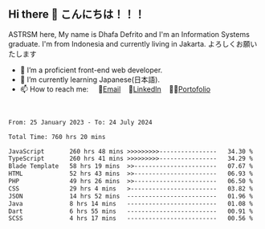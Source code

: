 ## Hi there 👋 こんにちは！！！
ASTRSM here, My name is Dhafa Defrito and I'm an Information Systems graduate. I'm from Indonesia and currently living in Jakarta. よろしくお願いたします

- 🔭 I’m a proficient front-end web developer.
- 🌱 I’m currently learning Japanese(日本語).
- 📫 How to reach me: &nbsp;&nbsp;&nbsp;&nbsp;📧[Email](ddefrito@gmail.com)&nbsp;&nbsp;&nbsp;&nbsp;💼[LinkedIn](https://www.linkedin.com/in/dhafa-defrita-rama-yudistira-9357a9229/)&nbsp;&nbsp;&nbsp;&nbsp;👨‍🎨[Portofolio](https://ddefrito.vercel.app/)
<br>
<!-- <p align="left">
<a href="https://github.com/ASTRSM">
  <img height="180em" src="https://github-readme-stats-eight-theta.vercel.app/api?username=ASTRSM&show_icons=true&theme=dracula&include_all_commits=true&count_private=true"/>
  <img height="180em" src="https://github-readme-stats-eight-theta.vercel.app/api/top-langs/?username=ASTRSM&layout=compact&langs_count=8&theme=dracula"/>
</a>
</p> -->

<!--START_SECTION:waka-->

```txt
From: 25 January 2023 - To: 24 July 2024

Total Time: 760 hrs 20 mins

JavaScript       260 hrs 48 mins >>>>>>>>>----------------   34.30 %
TypeScript       260 hrs 41 mins >>>>>>>>>----------------   34.29 %
Blade Template   58 hrs 19 mins  >>-----------------------   07.67 %
HTML             52 hrs 43 mins  >>-----------------------   06.93 %
PHP              49 hrs 26 mins  >>-----------------------   06.50 %
CSS              29 hrs 4 mins   >------------------------   03.82 %
JSON             14 hrs 52 mins  -------------------------   01.96 %
Java             8 hrs 14 mins   -------------------------   01.08 %
Dart             6 hrs 55 mins   -------------------------   00.91 %
SCSS             4 hrs 17 mins   -------------------------   00.56 %
```

<!--END_SECTION:waka-->

